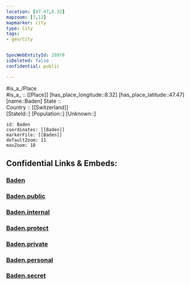 ```yaml
---
location: [47.47,8.32] 
mapzoom: [7,12] 
mapmarker: city 
type: City
tags:
- geo/City


SpocWebEntityId: 28978
isDeleted: false
confidential: public

---
```

#is_a_/Place  
#is_a_ :: [[Place]] 
[has_place_longitude::8.32] 
[has_place_latitude::47.47] 
[name::Baden] 
State ::  
Country :: [[Switzerland]]  
[StateId::] 
[Population::] 
[Unknown::] 


```leaflet
id: Baden
coordinates: [[Baden]] 
markerFile: [[Baden]] 
defaultZoom: 11 
maxZoom: 18
```


## Confidential Links & Embeds: 

### [Baden](/_Standards/Earth/Continent/Europe/Europe~Central/Switzerland/Switzerland~Cantons/Aargau/City/Baden.md) 

### [Baden.public](/_public/Earth/Continent/Europe/Europe~Central/Switzerland/Switzerland~Cantons/Aargau/City/Baden.public.md) 

### [Baden.internal](/_internal/Earth/Continent/Europe/Europe~Central/Switzerland/Switzerland~Cantons/Aargau/City/Baden.internal.md) 

### [Baden.protect](/_protect/Earth/Continent/Europe/Europe~Central/Switzerland/Switzerland~Cantons/Aargau/City/Baden.protect.md) 

### [Baden.private](/_private/Earth/Continent/Europe/Europe~Central/Switzerland/Switzerland~Cantons/Aargau/City/Baden.private.md) 

### [Baden.personal](/_personal/Earth/Continent/Europe/Europe~Central/Switzerland/Switzerland~Cantons/Aargau/City/Baden.personal.md) 

### [Baden.secret](/_secret/Earth/Continent/Europe/Europe~Central/Switzerland/Switzerland~Cantons/Aargau/City/Baden.secret.md)


